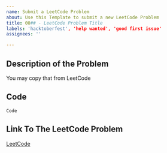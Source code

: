 ```yaml
---
name: Submit a LeetCode Problem
about: Use this Template to submit a new LeetCode Problem
title: 00## - LeetCode Problem Title
labels: 'hacktoberfest', 'help wanted', 'good first issue'
assignees: ''

---
```


## Description of the Problem
You may copy that from LeetCode

## Code
```
Code
```

## Link To The LeetCode Problem
[LeetCode](https://leetcode.com/)
